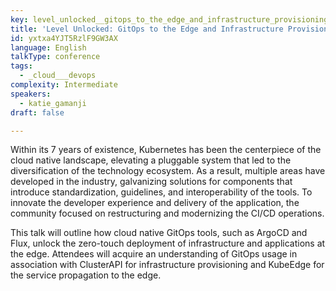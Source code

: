 ```yaml
---
key: level_unlocked__gitops_to_the_edge_and_infrastructure_provisioning_
title: 'Level Unlocked: GitOps to the Edge and Infrastructure Provisioning '
id: yxtxa4YJT5RzlF9GW3AX
language: English
talkType: conference
tags:
  - _cloud___devops
complexity: Intermediate
speakers:
  - katie_gamanji
draft: false

---
```


Within its 7 years of existence, Kubernetes has been the centerpiece of the cloud native landscape, elevating a pluggable system that led to the diversification of the technology ecosystem. As a result, multiple areas have developed in the industry, galvanizing solutions for components that introduce standardization, guidelines, and interoperability of the tools. To innovate the developer experience and delivery of the application, the community focused on restructuring and modernizing the CI/CD operations. 

This talk will outline how cloud native GitOps tools, such as ArgoCD and Flux, unlock the zero-touch deployment of infrastructure and applications at the edge.  Attendees will acquire an understanding of GitOps usage in association with ClusterAPI for infrastructure provisioning and KubeEdge for the service propagation to the edge. 